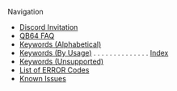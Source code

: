 Navigation
* [Discord Invitation](https://discord.gg/A3HmUe2mv8)
* [QB64 FAQ](QB64-FAQ)
* [Keywords (Alphabetical)](Keyword-Reference---Alphabetical)
* [Keywords (By Usage)](Keyword-Reference---By-Usage) . . . . . . . . . . . . . . [Index](Index-(by-Use))
* [Keywords (Unsupported)](Keywords-currently-not-supported-by-QB64)
* [List of ERROR Codes](ERROR-Codes)
* [Known Issues](Known-Issues)